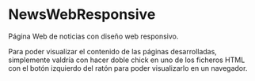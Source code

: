 # NewsWebResponsive
Página Web de noticias con diseño web responsivo.

Para poder visualizar el contenido de las páginas desarrolladas, simplemente valdría con hacer doble chick en uno de los ficheros HTML 
con el botón izquierdo del ratón para poder visualizarlo en un navegador.
